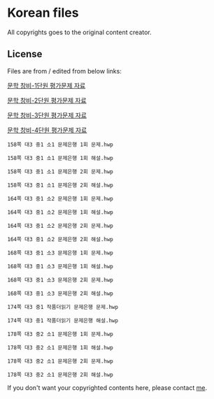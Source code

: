 # Korean files

All copyrights goes to the original content creator.

## License

Files are from / edited from below links:

[문학 창비-1단원 평가문제 자료](http://blog.daum.net/samyiw/675803)

[문학 창비-2단원 평가문제 자료](http://blog.daum.net/samyiw/675804)

[문학 창비-3단원 평가문제 자료](http://blog.daum.net/samyiw/675805)

[문학 창비-4단원 평가문제 자료](http://blog.daum.net/samyiw/675806)

`158쪽 대3 중1 소1 문제은행 1회 문제.hwp`

`158쪽 대3 중1 소1 문제은행 1회 해설.hwp`

`158쪽 대3 중1 소1 문제은행 2회 문제.hwp`

`158쪽 대3 중1 소1 문제은행 2회 해설.hwp`

`164쪽 대3 중1 소2 문제은행 1회 문제.hwp`

`164쪽 대3 중1 소2 문제은행 1회 해설.hwp`

`164쪽 대3 중1 소2 문제은행 2회 문제.hwp`

`164쪽 대3 중1 소2 문제은행 2회 해설.hwp`

`168쪽 대3 중1 소3 문제은행 1회 문제.hwp`

`168쪽 대3 중1 소3 문제은행 1회 해설.hwp`

`168쪽 대3 중1 소3 문제은행 2회 문제.hwp`

`168쪽 대3 중1 소3 문제은행 2회 해설.hwp`

`174쪽 대3 중1 작품더읽기 문제은행 문제.hwp`

`174쪽 대3 중1 작품더읽기 문제은행 해설.hwp`

`178쪽 대3 중2 소1 문제은행 1회 문제.hwp`

`178쪽 대3 중2 소1 문제은행 1회 해설.hwp`

`178쪽 대3 중2 소1 문제은행 2회 문제.hwp`

`178쪽 대3 중2 소1 문제은행 2회 해설.hwp`

If you don't want your copyrighted contents here, please contact [me](mailto:dev.bedrock@gmail.com).
